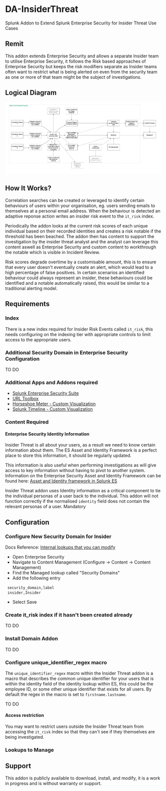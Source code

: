 # DA-InsiderThreat
Splunk Addon to Extend Splunk Enterprise Security for Insider Threat Use Cases

## Remit
This addon extends Enterprise Security and allows a separate Insider team to utilise Enterprise Security, it follows the Risk based approaches of Enterprise Security but keeps the risk modifiers separate as Insider teams often want to restrict what is being alerted on even from the security team as one or more of that team might be the subject of investigations.

## Logical Diagram
![Logical Diagram](/appserver/static/logical_diagram.png)

## How It Works?
Correlation searches can be created or leveraged to identify certain behaviours of users within your organisation, eg. users sending emails to themselves at a personal email address.  When the behaviour is detected an adaptive reponse action writes an insider risk event to the `it_risk` index.

Periodically the addon looks at the current risk scores of each unique individual based on their recorded identities and creates a risk notable if the threshold has been beached.
The addon then has content to support the investigation by the insider threat analyst and the analyst can leverage this content aswell as Enterprise Security and custom content to workthrough the notable which is visible in Incident Review.

Risk scores degrade overtime by a customisable amount, this is to ensure that every user doesn't eventually create an alert, which would lead to a high percentage of false positives.
In certain scenarios an identified behaviour could always represent an insider, these behaviours could be identified and a notable automatically raised, this would be similar to a traditional alerting model.

## Requirements
### Index
There is a new index required for Insider Risk Events called `it_risk`, this needs configuring on the indexing tier with appropriate controls to limit access to the appropriate users.

### Additional Security Domain in Enterprise Security Configuration
TO DO

### Additional Apps and Addons required
- [Splunk Enterprise Security Suite](https://splunkbase.splunk.com/app/263/)
- [URL Toolbox](https://splunkbase.splunk.com/app/2734/)
- [Horseshoe Meter - Custom Visualization](https://splunkbase.splunk.com/app/3166/)
- [Splunk Timeline - Custom Visualization](https://splunkbase.splunk.com/app/3120/)

### Content Required

#### Enterprise Security Identity Information 
Insider Threat is all about your users, as a result we need to know certain information about them.  The ES Asset and Identity Framework is a perfect place to store this information, it should be regularly updated.

This information is also useful when performing investigations as will give access to key information without having to pivot to another system.
Information on the Enterprise Security Asset and Identity Framework can be found here: [Asset and Identity framework in Splunk ES](https://dev.splunk.com/enterprise/docs/devtools/enterprisesecurity/assetandidentityframework/)

Insider Threat addon uses Identity information as a critical component to tie the individual personas of a user back to the individual.  This addon will not function correctly if the normalised `identity` field does not contain the relevant personas of a user.
Mandatory

## Configuration
### Configure New Security Domain for Insider
Docs Reference: [Internal lookups that you can modify](https://docs.splunk.com/Documentation/ES/6.6.2/Admin/Manageinternallookups#Internal_lookups_that_you_can_modify)
- Open Enterprise Security
- Navigate to Content Management (Configure -> Content -> Content Management)
- Find the Managed lookup called "Security Domains"
- Add the following entry
```
 security_domain,label
 insider,Insider
```
- Select Save

### Create it_risk index if it hasn't been created already
TO DO

### Install Domain Addon
TO DO

### Configure unique_identifier_regex macro
The `unique_identifier_regex` macro within the Insider Threat addon is a macro that describes the common unique identifier for your users that is within the identity field of the identity lookup within ES, this could be the employee ID, or some other unique identifier that exists for all users.  By default the regex in the macro is set to `firstname.lastname`.

TO DO

#### Access restriction
You may want to restrict users outside the Insider Threat team from accessing the `it_risk` index so that they can't see if they themselves are being investigated.

### Lookups to Manage

## Support
This addon is publicly available to download, install, and modify, it is a work in progress and is without warranty or support.